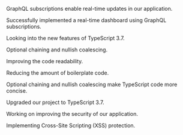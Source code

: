 GraphQL subscriptions enable real-time updates in our application.

Successfully implemented a real-time dashboard using GraphQL subscriptions.

Looking into the new features of TypeScript 3.7.

Optional chaining and nullish coalescing.

Improving the code readability.

Reducing the amount of boilerplate code.

Optional chaining and nullish coalescing make TypeScript code more concise.

Upgraded our project to TypeScript 3.7.

Working on improving the security of our application.

Implementing Cross-Site Scripting (XSS) protection.